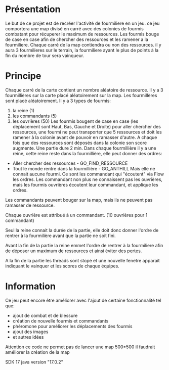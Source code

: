 # Présentation
Le but de ce projet est de recréer l'activité de fourmiliere en un jeu.
ce jeu comportera une map divisé en carré avec des colonies de fourmis combatant pour récuperer le maximum de ressources.
Les fourmis bouge de case en case afin de chercher des ressources et les ramener a la fourmiliere.
Chaque carré de la map contiendra ou non des ressources.
il y aura 3 fourmilieres sur le terrain, la fourmiliere ayant le plus de points à la fin du nombre de tour sera vainqueur.
 


# Principe
Chaque carré de la carte contient un nombre aléatoire de ressource. 
Il y a 3 fourmillières sur la carte placé aléatoirement sur la map.
Les fourmillères sont placé aléatoirement. 
Il y a 3 types de fourmis:
1. la reine (1)
2. les commandants (5)
3. les ouvrières (50)
Les fourmis bougent de case en case (les déplacement sont Haut, Bas, Gauche et Droite) pour aller chercher des ressources, une fourmi ne peut transporter que 5 ressources et doit les ramener à la colonie avant de pouvoir en ramasser d'autre. A chaque fois que des ressources sont déposés dans la colonie son score augmente.
Une partie dure 2 min.
Dans chaque fourmillière il y a une reine, cette reine reste dans la fourmillière, elle peut donner des ordres:
- Aller chercher des ressources - GO_FIND_RESSOURCE
- Tout le monde rentre dans la fourmillière - GO_ANTHILL 
Mais elle ne connait aucune fourmi. Ce sont les commandant qui "écoutent" via Flow les ordres. Les commandant non plus ne connaissent pas les ouvrières, mais les fourmis ouvrières écoutent leur commandant, et applique les ordres.

Les commandants peuvent bouger sur la map, mais ils ne peuvent pas ramasser de ressource.

Chaque ouvrière est attribué à un commandant. (10 ouvrières pour 1 commandant)

Seul la reine connait la durée de la partie, elle doit donc donner l'ordre de rentrer à la fourmilière avant que la partie ne soit fini.

Avant la fin de la partie la reine emmet l'ordre de rentrer à la fourmiliere afin de déposer un maximum de ressources et ainsi éviter des pertes.

A la fin de la partie les threads sont stopé et une nouvelle fenetre apparait indiquant le vainquer et les scores de chaque équipes.

# Information

Ce jeu peut encore être améliorer avec l'ajout de certaine fonctionnalité tel que: 
- ajout de combat et de blessure 
- création de nouvelle fourmis et commandants
- phéromone pour améliorer les déplacements des fourmis
- ajout des images
- et autres idées

Attention ce code ne permet pas de lancer une map 500*500 il faudrait améliorer la création de la map

SDK 17 java version "17.0.2"







